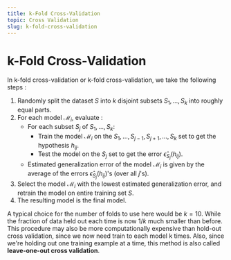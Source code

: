 ```yaml
---
title: k-Fold Cross-Validation
topic: Cross Validation
slug: k-fold-cross-validation
---
```


# k-Fold Cross-Validation

In k-fold cross-validation or k-fold cross-validation, we take the following steps :
1. Randomly split the dataset $S$ into $k$ disjoint subsets $S_{1}, \dots, S_{k}$ into roughly equal parts.
2. For each model $\mathcal{M}_i$, evaluate :
    * For each subset $S_{j}$ of $S_{1}, \dots, S_{k}$:
        * Train the model $\mathcal{M}_i$ on the $S_{1}, \dots,S_{j-1},S_{j+1},\dots, S_{k}$ set to get the hypothesis $h_{ij}$.
        * Test the model on the $S_{j}$ set to get the error $\hat \epsilon_{S_j}(h_{ij})$.
    * Estimated generalization error of the model $\mathcal{M}_i$ is given by the average of the errors $\hat \epsilon_{S_j}(h_{ij})$'s (over all $j$'s).
3. Select the model $\mathcal{M}_i$ with the lowest estimated generalization error, and retrain the model on entire training set $S$.
4. The resulting model is the final model.

A typical choice for the number of folds to use here would be $k = 10$.
While the fraction of data held out each time is now $1/k$ much smaller
than before. This procedure may also be more computationally expensive
than hold-out cross validation, since we now need train to each model k
times. Also, since we're holding out one training example at a time, this method is also called **leave-one-out cross validation**.